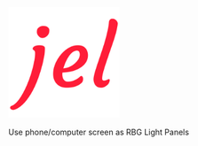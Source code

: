 <img src="https://raw.githubusercontent.com/siddacool/jel/master/jel.png" data-canonical-src="https://raw.githubusercontent.com/siddacool/jel/master/jel.png" width="200" height="200" alt="jel"/>

Use phone/computer screen as RBG Light Panels
